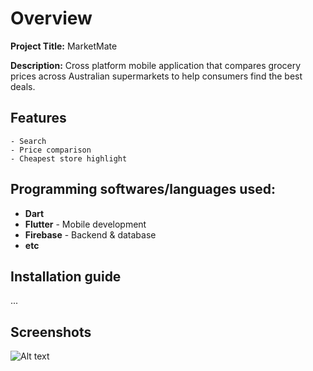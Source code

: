 # Overview

**Project Title:** MarketMate

**Description:** Cross platform mobile application that compares grocery prices across Australian supermarkets to help consumers find the best deals.

## Features
    - Search
    - Price comparison
    - Cheapest store highlight

## Programming softwares/languages used:
- **Dart**
- **Flutter** - Mobile development
- **Firebase** - Backend & database
- **etc**

## Installation guide
...

## Screenshots
![Alt text](image-path.png)